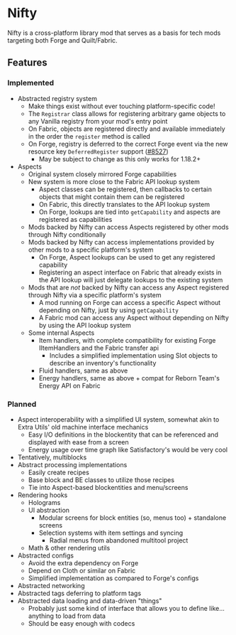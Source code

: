# Nifty

Nifty is a cross-platform library mod that serves as a basis for tech mods targeting both Forge and Quilt/Fabric.

## Features

### Implemented

* Abstracted registry system
    * Make things exist without ever touching platform-specific code!
    * The `Registrar` class allows for registering arbitrary game objects to any Vanilla registry from your mod's entry
      point
    * On Fabric, objects are registered directly and available immediately in the order the `register` method is called
    * On Forge, registry is deferred to the correct Forge event via the new resource key `DeferredRegister`
      support ([#8527](https://github.com/MinecraftForge/MinecraftForge/pull/8527))
      * May be subject to change as this only works for 1.18.2+
* Aspects
  * Original system closely mirrored Forge capabilities
  * New system is more close to the Fabric API lookup system
    * Aspect classes can be registered, then callbacks to certain objects that might contain them can be registered
    * On Fabric, this directly translates to the API lookup system
    * On Forge, lookups are tied into `getCapability` and aspects are registered as capabilities
  * Mods backed by Nifty can access Aspects registered by other mods through Nifty conditionally
  * Mods backed by Nifty can access implementations provided by other mods to a specific platform's system
    * On Forge, Aspect lookups can be used to get any registered capability
    * Registering an aspect interface on Fabric that already exists in the API lookup will just delegate lookups to the existing system
  * Mods that are _not_ backed by Nifty can access any Aspect registered through Nifty via a specific platform's system
    * A mod running on Forge can access a specific Aspect without depending on Nifty, just by using `getCapability`
    * A Fabric mod can access any Aspect without depending on Nifty by using the API lookup system
  * Some internal Aspects
    * Item handlers, with complete compatibility for existing Forge IItemHandlers and the Fabric transfer api
      * Includes a simplified implementation using Slot objects to describe an inventory's functionality
    * Fluid handlers, same as above
    * Energy handlers, same as above + compat for Reborn Team's Energy API on Fabric

### Planned

* Aspect interoperability with a simplified UI system, somewhat akin to Extra Utils' old machine interface mechanics
    * Easy I/O definitions in the blockentity that can be referenced and displayed with ease from a screen
    * Energy usage over time graph like Satisfactory's would be very cool
* Tentatively, multiblocks
* Abstract processing implementations
    * Easily create recipes
    * Base block and BE classes to utilize those recipes
    * Tie into Aspect-based blockentities and menu/screens
* Rendering hooks
    * Holograms
    * UI abstraction
      * Modular screens for block entities (so, menus too) + standalone screens
      * Selection systems with item settings and syncing
          * Radial menus from abandoned multitool project
    * Math & other rendering utils
* Abstracted configs
    * Avoid the extra dependency on Forge
    * Depend on Cloth or similar on Fabric
    * Simplified implementation as compared to Forge's configs
* Abstracted networking
* Abstracted tags deferring to platform tags
* Abstracted data loading and data-driven "things"
    * Probably just some kind of interface that allows you to define like... anything to load from data
    * Should be easy enough with codecs